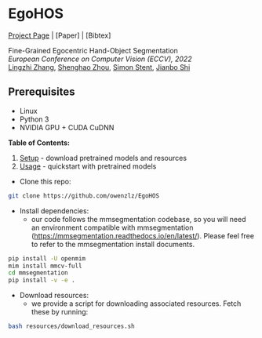 # EgoHOS
[Project Page](https://chail.github.io/latent-composition/) |  [Paper] | [Bibtex]

Fine-Grained Egocentric Hand-Object Segmentation \
*European Conference on Computer Vision (ECCV), 2022*\
[Lingzhi Zhang](https://owenzlz.github.io/), [Shenghao Zhou](https://scholar.google.com/citations?user=kWdwbUYAAAAJ&hl=en), [Simon Stent](https://scholar.google.com/citations?user=f3aij5UAAAAJ&hl=en), [Jianbo Shi](https://www.cis.upenn.edu/~jshi/)

## Prerequisites
- Linux
- Python 3
- NVIDIA GPU + CUDA CuDNN

**Table of Contents:**<br>
1. [Setup](#setup) - download pretrained models and resources
2. [Usage](#pretrained) - quickstart with pretrained models<br>

- Clone this repo:
```bash
git clone https://github.com/owenzlz/EgoHOS
```

- Install dependencies:
	- our code follows the mmsegmentation codebase, so you will need an environment compatible with mmsegmentation (https://mmsegmentation.readthedocs.io/en/latest/). Please feel free to refer to the mmsegmentation install documents. 
```bash
pip install -U openmim
mim install mmcv-full
cd mmsegmentation
pip install -v -e .
```

- Download resources:
	- we provide a script for downloading associated resources. Fetch these by running:
```bash
bash resources/download_resources.sh
```



